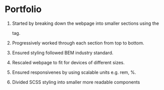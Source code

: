 # Portfolio

1. Started by breaking down the webpage into smaller sections using the <section> tag.

2. Progressively worked through each section from top to bottom.

3. Ensured styling followed BEM industry standard.

4. Rescaled webpage to fit for devices of different sizes.

5. Ensured responsivenes by using scalable units e.g. rem, %.

6. Divided SCSS styling into smaller more readable components
